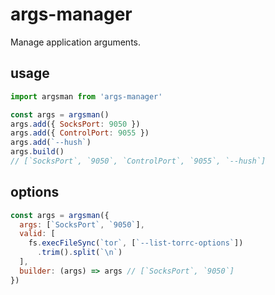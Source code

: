 # args-manager

Manage application arguments.

## usage

```javascript
import argsman from 'args-manager'

const args = argsman()
args.add({ SocksPort: 9050 })
args.add({ ControlPort: 9055 })
args.add(`--hush`)
args.build()
// [`SocksPort`, `9050`, `ControlPort`, `9055`, `--hush`]
```

## options

```javascript
const args = argsman({
  args: [`SocksPort`, `9050`],
  valid: [
    fs.execFileSync(`tor`, [`--list-torrc-options`])
      .trim().split(`\n`)
  ],
  builder: (args) => args // [`SocksPort`, `9050`]
})
```
